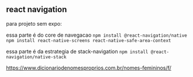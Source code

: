 ## react navigation

para projeto sem expo:

essa parte é do core de navegacao
```npm install @react-navigation/native```
```npm install react-native-screens react-native-safe-area-context```

essa parte é da estrategia de stack-navigation
```npm install @react-navigation/native-stack```

https://www.dicionariodenomesproprios.com.br/nomes-femininos/f/




